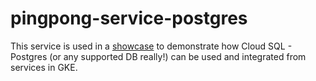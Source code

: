 # pingpong-service-postgres

This service is used in a [showcase](https://github.com/grzzboot/pingpong-service/wiki/1.6-Using-Cloud-SQL-(Postgres)) to demonstrate how Cloud SQL - Postgres (or any supported DB really!) can be used and integrated from services in GKE.